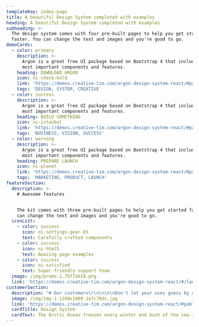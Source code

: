```yaml
---
templateKey: index-page
title: A beautiful Design System completed with examples
heading: A beautiful Design System completed with examples
subheading: >-
  The design system comes with four pre-built pages to help you get started
  faster. You can change the text and images and you're good to go.
demoCards:
  - color: primary
    description: >-
      Argon is a great free UI package based on Bootstrap 4 that includes the
      most important components and features.
    heading: DOWNLOAD ARGON
    icon: ni-check-bold
    link: 'https://demos.creative-tim.com/argon-design-system-react/#pablo'
    tags: 'DESIGN, SYSTEM, CREATIVE'
  - color: success
    description: >-
      Argon is a great free UI package based on Bootstrap 4 that includes the
      most important components and features.
    heading: BUILD SOMETHING
    icon: ni-istanbul
    link: 'https://demos.creative-tim.com/argon-design-system-react/#pablo'
    tags: 'BUSINESS, VISION, SUCCESS'
  - color: warning
    description: >-
      Argon is a great free UI package based on Bootstrap 4 that includes the
      most important components and features.
    heading: PREPARE LAUNCH
    icon: ni-planet
    link: 'https://demos.creative-tim.com/argon-design-system-react/#pablo'
    tags: 'MARKETING, PRODUCT, LAUNCH'
featureSection:
  description: >-
    # Awesome features


    The kit comes with three pre-built pages to help you get started faster. You
    can change the text and images and you're good to go.
  iconList:
    - color: success
      icon: ni-settings-gear-65
      text: Carefully crafted components
    - color: success
      icon: ni-html5
      text: Amazing page examples
    - color: success
      icon: ni-satisfied
      text: Super friendly support team
  image: /img/promo-1.75f7ab18.png
  link: 'https://demos.creative-tim.com/argon-design-system-react/#/landing-page'
customerSection:
  description: "# Our customers\r\n\n\n\nDon't let your uses guess by attaching tooltips and popoves to any element. Just make sure you enable them first via JavaScript.\r\n\n\r\n\nThe kit comes with three pre-built pages to help you get started faster. You can change the text and images and you're good to go.\r\n\n\r\n\nThe kit comes with three pre-built pages to help you get started faster. You can change the text and images and you're good to go.\r\n\n\r\n\n[A beautiful UI Kit for impactful websites](https://demos.creative-tim.com/argon-design-system-react/#pablo)"
  image: /img/img-1-1200x1000.1e7c70dc.jpg
  link: 'https://demos.creative-tim.com/argon-design-system-react/#pablo'
  cardTitle: Design System
  cardText: The Arctic Ocean freezes every winter and much of the sea-ice then thaws every summer, and that process will continue whatever happens.
---
```


